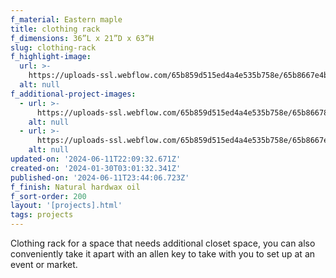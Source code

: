 ```yaml
---
f_material: Eastern maple
title: clothing rack
f_dimensions: 36”L x 21”D x 63”H
slug: clothing-rack
f_highlight-image:
  url: >-
    https://uploads-ssl.webflow.com/65b859d515ed4a4e535b758e/65b8667e4b52a37a272dc68a__DSC9979%20Large.jpeg
  alt: null
f_additional-project-images:
  - url: >-
      https://uploads-ssl.webflow.com/65b859d515ed4a4e535b758e/65b86678c5e34851a5292552__DSC9997%20Large.jpeg
    alt: null
  - url: >-
      https://uploads-ssl.webflow.com/65b859d515ed4a4e535b758e/65b8667e4b52a37a272dc682__DSC9990%20Large.jpeg
    alt: null
updated-on: '2024-06-11T22:09:32.671Z'
created-on: '2024-01-30T03:01:32.341Z'
published-on: '2024-06-11T23:44:06.723Z'
f_finish: Natural hardwax oil
f_sort-order: 200
layout: '[projects].html'
tags: projects
---
```


Clothing rack for a space that needs additional closet space, you can also conveniently take it apart with an allen key to take with you to set up at an event or market.
